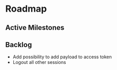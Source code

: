 # Roadmap

## Active Milestones

## Backlog

- Add possibility to add payload to access token
- Logout all other sessions
